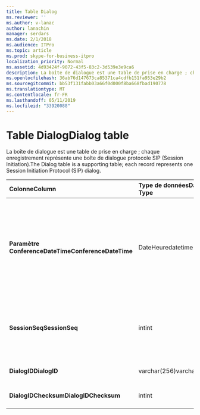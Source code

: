 ```yaml
---
title: Table Dialog
ms.reviewer: ''
ms.author: v-lanac
author: lanachin
manager: serdars
ms.date: 2/1/2018
ms.audience: ITPro
ms.topic: article
ms.prod: skype-for-business-itpro
localization_priority: Normal
ms.assetid: 4d93424f-9072-43f5-83c2-3d539e3e9ca6
description: La boîte de dialogue est une table de prise en charge ; chaque enregistrement représente une boîte de dialogue protocole SIP (Session Initiation).
ms.openlocfilehash: 36ab76d147673ca85371ca4cdfb151fa953e29b2
ms.sourcegitcommit: bb53f131fabb03a66f0d000f8ba668fbad190778
ms.translationtype: MT
ms.contentlocale: fr-FR
ms.lasthandoff: 05/11/2019
ms.locfileid: "33920088"
---
```

# <a name="dialog-table"></a><span data-ttu-id="e5ac6-103">Table Dialog</span><span class="sxs-lookup"><span data-stu-id="e5ac6-103">Dialog table</span></span>
 
<span data-ttu-id="e5ac6-104">La boîte de dialogue est une table de prise en charge ; chaque enregistrement représente une boîte de dialogue protocole SIP (Session Initiation).</span><span class="sxs-lookup"><span data-stu-id="e5ac6-104">The Dialog table is a supporting table; each record represents one Session Initiation Protocol (SIP) dialog.</span></span>
  
|<span data-ttu-id="e5ac6-105">**Colonne**</span><span class="sxs-lookup"><span data-stu-id="e5ac6-105">**Column**</span></span>|<span data-ttu-id="e5ac6-106">**Type de données**</span><span class="sxs-lookup"><span data-stu-id="e5ac6-106">**Data Type**</span></span>|<span data-ttu-id="e5ac6-107">**Clé/Index**</span><span class="sxs-lookup"><span data-stu-id="e5ac6-107">**Key/Index**</span></span>|<span data-ttu-id="e5ac6-108">**Détails**</span><span class="sxs-lookup"><span data-stu-id="e5ac6-108">**Details**</span></span>|
|:-----|:-----|:-----|:-----|
|<span data-ttu-id="e5ac6-109">**Paramètre ConferenceDateTime**</span><span class="sxs-lookup"><span data-stu-id="e5ac6-109">**ConferenceDateTime**</span></span> <br/> |<span data-ttu-id="e5ac6-110">DateHeure</span><span class="sxs-lookup"><span data-stu-id="e5ac6-110">datetime</span></span>  <br/> |<span data-ttu-id="e5ac6-111">Principal</span><span class="sxs-lookup"><span data-stu-id="e5ac6-111">Primary</span></span>  <br/> |<span data-ttu-id="e5ac6-112">Temps lorsque l’agent de la qualité d’Excellence (QoE) reçoit le premier rapport de l’appelant ou appelé.</span><span class="sxs-lookup"><span data-stu-id="e5ac6-112">Time when the Quality of Excellence (QoE) agent receives the first report from either caller or callee.</span></span> <span data-ttu-id="e5ac6-113">Utilisé conjointement avec SessionSeq pour identifier de manière unique une session.</span><span class="sxs-lookup"><span data-stu-id="e5ac6-113">Used in conjunction with SessionSeq to uniquely identify a session.</span></span>  <br/> |
|<span data-ttu-id="e5ac6-114">**SessionSeq**</span><span class="sxs-lookup"><span data-stu-id="e5ac6-114">**SessionSeq**</span></span> <br/> |<span data-ttu-id="e5ac6-115">int</span><span class="sxs-lookup"><span data-stu-id="e5ac6-115">int</span></span>  <br/> |<span data-ttu-id="e5ac6-116">Principal</span><span class="sxs-lookup"><span data-stu-id="e5ac6-116">Primary</span></span>  <br/> |<span data-ttu-id="e5ac6-117">Numéro de séquence pour différencier les sessions lorsqu’elles ont le même paramètre ConferenceDateTime.</span><span class="sxs-lookup"><span data-stu-id="e5ac6-117">Sequence number to differentiate sessions when they have the same ConferenceDateTime.</span></span>  <br/> |
|<span data-ttu-id="e5ac6-118">**DialogID**</span><span class="sxs-lookup"><span data-stu-id="e5ac6-118">**DialogID**</span></span> <br/> |<span data-ttu-id="e5ac6-119">varchar(256)</span><span class="sxs-lookup"><span data-stu-id="e5ac6-119">varchar(256)</span></span>  <br/> ||<span data-ttu-id="e5ac6-120">ID du dialogue qui est globalement unique.</span><span class="sxs-lookup"><span data-stu-id="e5ac6-120">Dialog ID which is globally unique.</span></span>  <br/> |
|<span data-ttu-id="e5ac6-121">**DialogIDChecksum**</span><span class="sxs-lookup"><span data-stu-id="e5ac6-121">**DialogIDChecksum**</span></span> <br/> |<span data-ttu-id="e5ac6-122">int</span><span class="sxs-lookup"><span data-stu-id="e5ac6-122">int</span></span>  <br/> |<span data-ttu-id="e5ac6-123">index</span><span class="sxs-lookup"><span data-stu-id="e5ac6-123">index</span></span>  <br/> |<span data-ttu-id="e5ac6-124">Somme de contrôle de l’ID de la boîte de dialogue.</span><span class="sxs-lookup"><span data-stu-id="e5ac6-124">Checksum of the Dialog ID.</span></span>  <br/> |
   

